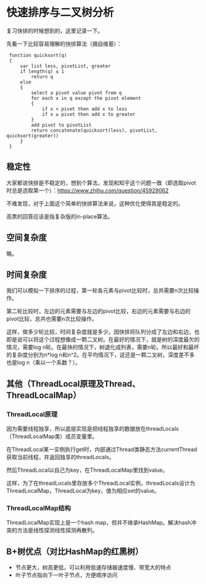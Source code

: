 # 快速排序与二叉树分析

复习快排的时候想到的，这里记录一下。

先看一下比较容易理解的快排算法（摘自维基）：

```
 function quicksort(q)
 {
     var list less, pivotList, greater
     if length(q) ≤ 1 
         return q
     else 
     {
         select a pivot value pivot from q
         for each x in q except the pivot element
         {
             if x < pivot then add x to less
             if x ≥ pivot then add x to greater
         }
         add pivot to pivotList
         return concatenate(quicksort(less), pivotList, quicksort(greater))
     }
 }
```

## 稳定性

大家都说快排是不稳定的，想到个算法，发现和知乎这个问题一致（即选取pivot时总是选取第一个）：https://www.zhihu.com/question/45929062

不难发现，对于上面这个简单的快排算法来说，这种优化使得其是稳定的。

高票的回答应该是指复杂版的in-place算法。

## 空间复杂度

略。

## 时间复杂度

我们可以模拟一下排序的过程，第一轮各元素与pivot比较时，总共需要n次比较操作。

第二轮比较时，左边的元素需要与左边的pivot比较，右边的元素需要与右边的pivot比较，总共也需要n次比较操作。

这样，做多少轮比较，时间复杂度就是多少。因快排将队列分成了左边和右边，也即是说可以将这个过程想像成一颗二叉树。在最好的情况下，就是树的深度最欠的情况，需要log n轮。在最快的情况下，树退化成列表，需要n轮。所以最好和最坏的复杂度分别为n*log n和n^2。在平均情况下，这还是一颗二叉树，深度差不多也是log n（乘以一个系数？）。

## 其他（ThreadLocal原理及Thread、ThreadLocalMap）

### ThreadLocal原理

因为需要线程独享，所以底层实现是把线程独享的数据放在threadLocals（ThreadLocalMap类）成员变量里。

在ThreadLocal某一实例执行get时，内部通过Thread类静态方法currentThread获取当前线程，并返回独享的threadLocals。

然后ThreadLocal以自己为key，在ThreadLocalMap里找到value。

这样，为了在threadLocals里存放多个ThreadLocal实例，threadLocals设计为ThreadLocalMap，ThreadLocal为key，值为相应set的value。

### ThreadLocalMap结构

ThreadLocalMap实现上是一个hash map，但并不继承HashMap。解决hash冲突的方法是线性探测线性探测再散列。

## B+树优点（对比HashMap的红黑树）

- 节点更大，树高更低，可以利用低速存储器速度慢、带宽大的特点
- 叶子节点指向下一叶子节点，方便顺序访问
